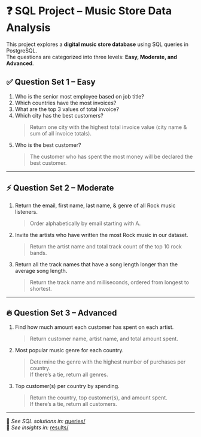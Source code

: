 # ❓ SQL Project – Music Store Data Analysis  

This project explores a **digital music store database** using SQL queries in PostgreSQL.  
The questions are categorized into three levels: **Easy, Moderate, and Advanced**.  



## ✅ Question Set 1 – Easy
1. Who is the senior most employee based on job title?  
2. Which countries have the most invoices?  
3. What are the top 3 values of total invoice?  
4. Which city has the best customers?  
   > Return one city with the highest total invoice value (city name & sum of all invoice totals).  
5. Who is the best customer?  
   > The customer who has spent the most money will be declared the best customer.  

---

## ⚡ Question Set 2 – Moderate
1. Return the email, first name, last name, & genre of all Rock music listeners.  
   > Order alphabetically by email starting with A.  
2. Invite the artists who have written the most Rock music in our dataset.  
   > Return the artist name and total track count of the top 10 rock bands.  
3. Return all the track names that have a song length longer than the average song length.  
   > Return the track name and milliseconds, ordered from longest to shortest.  

---

## 🔥 Question Set 3 – Advanced
1. Find how much amount each customer has spent on each artist.  
   > Return customer name, artist name, and total amount spent.  
2. Most popular music genre for each country.  
   > Determine the genre with the highest number of purchases per country.  
   > If there’s a tie, return all genres.  
3. Top customer(s) per country by spending.  
   > Return the country, top customer(s), and amount spent.  
   > If there’s a tie, return all customers.  

---

📌 *See SQL solutions in:* [queries/](../queries/)  
📌 *See insights in:* [results/](../results/)  
